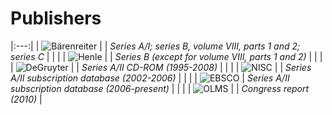 # Publishers

|:---:|
| ![Bärenreiter]( /images/publications/baerenreiter.png) |
| *Series A/I; series B, volume VIII, parts 1 and 2; series C* |
| |
| ![Henle]( /images/publications/henle.png) |
| *Series B (except for volume VIII, parts 1 and 2)* |
| |
| ![DeGruyter]( /images/publications/degruyer.png) |
| *Series A/II CD-ROM (1995-2008)* |
| |
| ![NISC]( /images/publications/nisc.png) |
| *Series A/II subscription database (2002-2006)* |
| |
| ![EBSCO]( /images/publications/ebsco.png)
| *Series A/II subscription database (2006-present)* |
| |
| ![OLMS]( /images/publications/olms.png) |
| *Congress report (2010)* |